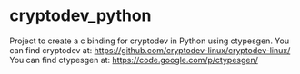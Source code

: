 cryptodev_python
================

Project to create a c binding for cryptodev in Python using ctypesgen. 
You can find cryptodev at: https://github.com/cryptodev-linux/cryptodev-linux/
You can find ctypesgen at: https://code.google.com/p/ctypesgen/
